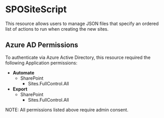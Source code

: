 # SPOSiteScript

This resource allows users to manage JSON files that specify an ordered list of actions to run when creating the new sites.

## Azure AD Permissions

To authenticate via Azure Active Directory, this resource required the following Application permissions:

* **Automate**
  * SharePoint
    * Sites.FullControl.All
* **Export**
  * SharePoint
    * Sites.FullControl.All

NOTE: All permissions listed above require admin consent.
